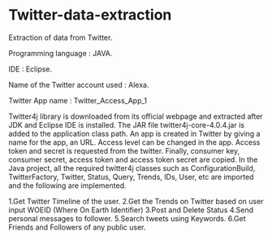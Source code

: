 # Twitter-data-extraction
Extraction of data from Twitter.

Programming language : JAVA.

IDE : Eclipse.

Name of the Twitter account used : Alexa.

Twitter App name : Twitter_Access_App_1

Twitter4j library is downloaded from its official webpage and extracted after JDK and Eclipse IDE is installed. 
The JAR file twitter4j-core-4.0.4.jar is added to the application class path. 
An app is created in Twitter by giving a name for the app, an URL. 
Access level can be changed in the app. Access token and secret is requested from the twitter. 
Finally, consumer key, consumer secret, access token and access token secret are copied. 
In the Java project, all the required twitter4j classes such as ConfigurationBuild, TwitterFactory, Twitter,
 Status, Query, Trends, IDs, User, etc are imported and the following are implemented.

1.Get Twitter Timeline of the user.
2.Get the Trends on Twitter based on user input WOEID (Where On Earth Identifier)
3.Post and Delete Status
4.Send personal messages to follower.
5.Search tweets using Keywords.
6.Get Friends and Followers of any public user.

